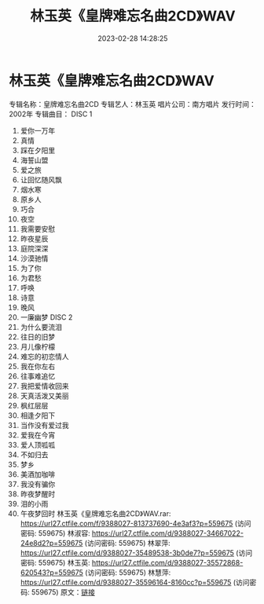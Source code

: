 ﻿---
title: 林玉英《皇牌难忘名曲2CD》WAV
date: 2023-02-28 14:28:25
categories: WAV车载音乐、镜像
tags: 华语中文
---
# 林玉英《皇牌难忘名曲2CD》WAV

专辑名称：皇牌难忘名曲2CD
专辑艺人：林玉英
唱片公司：南方唱片
发行时间：2002年
专辑曲目：
DISC 1
01. 爱你一万年
02. 真情
03. 踩在夕阳里
04. 海誓山盟
05. 爱之旅
06. 让回忆随风飘
07. 烟水寒
08. 原乡人
09. 巧合
10. 夜空
11. 我需要安慰
12. 昨夜星辰
13. 庭院深深
14. 沙漠驰情
15. 为了你
16. 为君愁
17. 呼唤
18. 诗意
19. 晚风
20. 一廉幽梦
DISC 2
01. 为什么要流泪
02. 往日的旧梦
03. 月儿像柠檬
04. 难忘的初恋情人
05. 我在你左右
06. 往事难追忆
07. 我把爱情收回来
08. 天真活泼又美丽
09. 枫红层层
10. 相逢夕阳下
11. 当作没有爱过我
12. 爱我在今宵
13. 爱人顶呱呱
14. 不如归去
15. 梦乡
16. 美酒加咖啡
17. 我没有骗你
18. 昨夜梦醒时
19. 泪的小雨
20. 午夜梦回时
林玉英《皇牌难忘名曲2CD》WAV.rar: https://url27.ctfile.com/f/9388027-813737690-4e3af3?p=559675
(访问密码: 559675)
林淑容: https://url27.ctfile.com/d/9388027-34667022-24e8d2?p=559675
(访问密码: 559675)
林翠萍: https://url27.ctfile.com/d/9388027-35489538-3b0de7?p=559675
(访问密码: 559675)
林玉英: https://url27.ctfile.com/d/9388027-35572868-620543?p=559675
(访问密码: 559675)
林慧萍: https://url27.ctfile.com/d/9388027-35596164-8160cc?p=559675
(访问密码: 559675)
原文：[链接](https://blog.sina.com.cn/s/blog_1647c7e76010310xr.html)